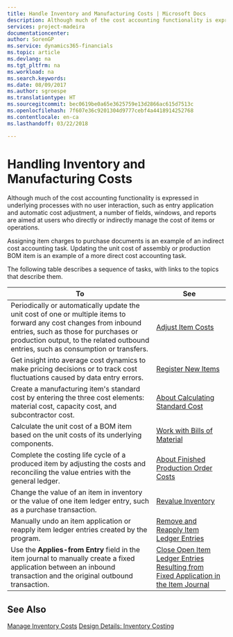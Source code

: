 ```yaml
---
title: Handle Inventory and Manufacturing Costs | Microsoft Docs
description: Although much of the cost accounting functionality is expressed in underlying processes with no user interaction, such as entry application and automatic cost adjustment, a number of fields, windows, and reports are aimed at users who directly or indirectly manage the cost of items or operations.
services: project-madeira
documentationcenter: 
author: SorenGP
ms.service: dynamics365-financials
ms.topic: article
ms.devlang: na
ms.tgt_pltfrm: na
ms.workload: na
ms.search.keywords: 
ms.date: 08/09/2017
ms.author: sgroespe
ms.translationtype: HT
ms.sourcegitcommit: bec0619be0a65e3625759e13d2866ac615d7513c
ms.openlocfilehash: 7f607e36c9201304d9777cebf4a4418914252768
ms.contentlocale: en-ca
ms.lasthandoff: 03/22/2018

---
```

# <a name="handling-inventory-and-manufacturing-costs"></a>Handling Inventory and Manufacturing Costs
Although much of the cost accounting functionality is expressed in underlying processes with no user interaction, such as entry application and automatic cost adjustment, a number of fields, windows, and reports are aimed at users who directly or indirectly manage the cost of items or operations.  

 Assigning item charges to purchase documents is an example of an indirect cost accounting task. Updating the unit cost of assembly or production BOM item is an example of a more direct cost accounting task.  

 The following table describes a sequence of tasks, with links to the topics that describe them.   

|**To**|**See**|  
|------------|-------------|  
|Periodically or automatically update the unit cost of one or multiple items to forward any cost changes from inbound entries, such as those for purchases or production output, to the related outbound entries, such as consumption or transfers.|[Adjust Item Costs](inventory-how-adjust-item-costs.md)|  
|Get insight into average cost dynamics to make pricing decisions or to track cost fluctuations caused by data entry errors.|[Register New Items](inventory-how-register-new-items.md)|  
|Create a manufacturing item's standard cost by entering the three cost elements: material cost, capacity cost, and subcontractor cost.|[About Calculating Standard Cost](finance-about-calculating-standard-cost.md)|  
|Calculate the unit cost of a BOM item based on the unit costs of its underlying components.|[Work with Bills of Material](inventory-how-work-BOMs.md)|  
|Complete the costing life cycle of a produced item by adjusting the costs and reconciling the value entries with the general ledger.|[About Finished Production Order Costs](finance-about-finished-production-order-costs.md)|  
|Change the value of an item in inventory or the value of one item ledger entry, such as a purchase transaction.|[Revalue Inventory](inventory-how-revalue-inventory.md)|
|Manually undo an item application or reapply item ledger entries created by the program.|[Remove and Reapply Item Ledger Entries](finance-how-to-remove-and-reapply-item-entries.md)|  
|Use the **Applies-from Entry** field in the item journal to manually create a fixed application between an inbound transaction and the original outbound transaction.|[Close Open Item Ledger Entries Resulting from Fixed Application in the Item Journal](finance-how-to-close-open-item-ledger-entries-resulting-from-fixed-application-in-the-item-journal.md)|  

## <a name="see-also"></a>See Also  
[Manage Inventory Costs](finance-manage-inventory-costs.md)
[Design Details: Inventory Costing](design-details-inventory-costing.md)

